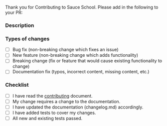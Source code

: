 Thank you for Contributing to Sauce School. Please add in the following to your PR:

<!--- Provide a general summary of your changes in the Title above -->

### Description
<!--- Describe your changes in detail -->

### Types of changes
<!--- What types of changes does your code introduce? Put an `x` in all the boxes that apply: -->
- [ ] Bug fix (non-breaking change which fixes an issue)
- [ ] New feature (non-breaking change which adds functionality)
- [ ] Breaking change (fix or feature that would cause existing functionality to change)
- [ ] Documentation fix (typos, incorrect content, missing content, etc.)

### Checklist
<!--- Go over all the following points, and put an `x` in all the boxes that apply. -->
<!--- If you're unsure about any of these, don't hesitate to ask. We're here to help! -->
- [ ] I have read the [contributing](https://github.com/saucelabs/sauce-school/blob/master/CONTRIBUTING.MD) document.
- [ ] My change requires a change to the documentation.
- [ ] I have updated the documentation (changelog.md) accordingly.
- [ ] I have added tests to cover my changes.
- [ ] All new and existing tests passed.
<!--- Provide a general summary of your changes in the Title above -->
